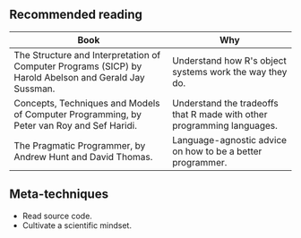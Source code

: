 ## Recommended reading

| Book | Why |
| ---- | --- |
| The Structure and Interpretation of Computer Programs (SICP) by Harold Abelson and Gerald Jay Sussman. | Understand how R's object systems work the way they do. |
| Concepts, Techniques and Models of Computer Programming, by Peter van Roy and Sef Haridi. | Understand the tradeoffs that R made with other programming languages. |
| The Pragmatic Programmer, by Andrew Hunt and David Thomas. | Language-agnostic advice on how to be a better programmer. |

## Meta-techniques

* Read source code.
* Cultivate a scientific mindset.